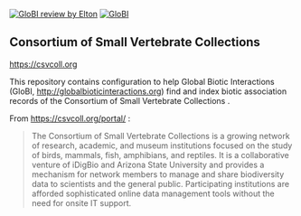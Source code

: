 [![GloBI review by Elton](https://github.com/globalbioticinteractions/csvcoll/actions/workflows/review.yml/badge.svg)](https://github.com/globalbioticinteractions/csvcoll/actions) [![GloBI](http://api.globalbioticinteractions.org/interaction.svg?accordingTo=globi:globalbioticinteractions/csvcoll)](http://globalbioticinteractions.org/?accordingTo=globi:globalbioticinteractions/csvcoll) 

## Consortium of Small Vertebrate Collections 

https://csvcoll.org

This repository contains configuration to help Global Biotic Interactions (GloBI, http://globalbioticinteractions.org) find and index biotic association records of the Consortium of Small Vertebrate Collections .

From https://csvcoll.org/portal/ : 

> The Consortium of Small Vertebrate Collections is a growing network of research, academic, and museum institutions focused on the study of birds, mammals, fish, amphibians, and reptiles. It is a collaborative venture of iDigBio and Arizona State University and provides a mechanism for network members to manage and share biodiversity data to scientists and the general public. Participating institutions are afforded sophisticated online data management tools without the need for onsite IT support.
